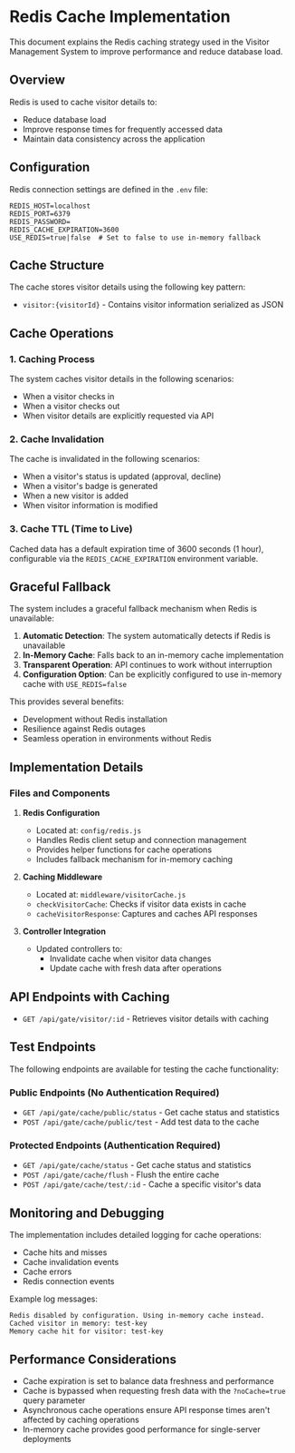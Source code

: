 # Redis Cache Implementation

This document explains the Redis caching strategy used in the Visitor Management System to improve performance and reduce database load.

## Overview

Redis is used to cache visitor details to:
- Reduce database load
- Improve response times for frequently accessed data
- Maintain data consistency across the application

## Configuration

Redis connection settings are defined in the `.env` file:

```
REDIS_HOST=localhost
REDIS_PORT=6379
REDIS_PASSWORD=
REDIS_CACHE_EXPIRATION=3600
USE_REDIS=true|false  # Set to false to use in-memory fallback
```

## Cache Structure

The cache stores visitor details using the following key pattern:
- `visitor:{visitorId}` - Contains visitor information serialized as JSON

## Cache Operations

### 1. Caching Process

The system caches visitor details in the following scenarios:
- When a visitor checks in
- When a visitor checks out
- When visitor details are explicitly requested via API

### 2. Cache Invalidation

The cache is invalidated in the following scenarios:
- When a visitor's status is updated (approval, decline)
- When a visitor's badge is generated
- When a new visitor is added
- When visitor information is modified

### 3. Cache TTL (Time to Live)

Cached data has a default expiration time of 3600 seconds (1 hour), configurable via the `REDIS_CACHE_EXPIRATION` environment variable.

## Graceful Fallback

The system includes a graceful fallback mechanism when Redis is unavailable:

1. **Automatic Detection**: The system automatically detects if Redis is unavailable
2. **In-Memory Cache**: Falls back to an in-memory cache implementation
3. **Transparent Operation**: API continues to work without interruption
4. **Configuration Option**: Can be explicitly configured to use in-memory cache with `USE_REDIS=false`

This provides several benefits:
- Development without Redis installation
- Resilience against Redis outages
- Seamless operation in environments without Redis

## Implementation Details

### Files and Components

1. **Redis Configuration**
   - Located at: `config/redis.js`
   - Handles Redis client setup and connection management
   - Provides helper functions for cache operations
   - Includes fallback mechanism for in-memory caching

2. **Caching Middleware**
   - Located at: `middleware/visitorCache.js`
   - `checkVisitorCache`: Checks if visitor data exists in cache
   - `cacheVisitorResponse`: Captures and caches API responses

3. **Controller Integration**
   - Updated controllers to:
     - Invalidate cache when visitor data changes
     - Update cache with fresh data after operations

## API Endpoints with Caching

- `GET /api/gate/visitor/:id` - Retrieves visitor details with caching

## Test Endpoints

The following endpoints are available for testing the cache functionality:

### Public Endpoints (No Authentication Required)

- `GET /api/gate/cache/public/status` - Get cache status and statistics
- `POST /api/gate/cache/public/test` - Add test data to the cache

### Protected Endpoints (Authentication Required)

- `GET /api/gate/cache/status` - Get cache status and statistics
- `POST /api/gate/cache/flush` - Flush the entire cache
- `POST /api/gate/cache/test/:id` - Cache a specific visitor's data

## Monitoring and Debugging

The implementation includes detailed logging for cache operations:
- Cache hits and misses
- Cache invalidation events
- Cache errors
- Redis connection events

Example log messages:
```
Redis disabled by configuration. Using in-memory cache instead.
Cached visitor in memory: test-key
Memory cache hit for visitor: test-key
```

## Performance Considerations

- Cache expiration is set to balance data freshness and performance
- Cache is bypassed when requesting fresh data with the `?noCache=true` query parameter
- Asynchronous cache operations ensure API response times aren't affected by caching operations
- In-memory cache provides good performance for single-server deployments 